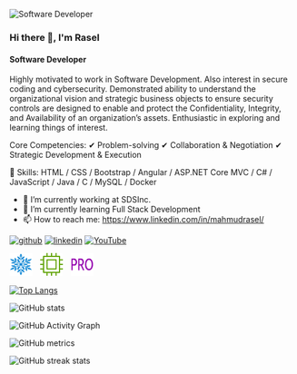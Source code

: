 ![Software Developer](https://media-exp1.licdn.com/dms/image/C5616AQGf5FDk67MW9A/profile-displaybackgroundimage-shrink_200_800/0/1642431540898?e=1648080000&v=beta&t=xChOahskBf8t7bnUy5NSnEBy2AtB_NygICPuWk3Qa3o)

### Hi there 👋, I'm Rasel
#### Software Developer

Highly motivated to work in Software Development. Also interest in secure coding and cybersecurity. Demonstrated ability to understand the organizational vision and strategic business objects to ensure security controls are designed to enable and protect the Confidentiality, Integrity, and Availability of an organization’s assets. Enthusiastic in exploring and learning things of interest.

Core Competencies:
✔ Problem-solving
✔ Collaboration & Negotiation
✔ Strategic Development & Execution

🎁 Skills:  HTML / CSS / Bootstrap / Angular / ASP.NET Core MVC / C# / JavaScript / Java / C / MySQL / Docker

- 🔭 I’m currently working at SDSInc. 
- 🌱 I’m currently learning Full Stack Development
- 📫 How to reach me: https://www.linkedin.com/in/mahmudrasel/ 


[<img src='https://cdn.jsdelivr.net/npm/simple-icons@3.0.1/icons/github.svg' alt='github' height='40'>](https://github.com/0xrasel)  [<img src='https://cdn.jsdelivr.net/npm/simple-icons@3.0.1/icons/linkedin.svg' alt='linkedin' height='40'>](https://www.linkedin.com/in/mahmudrasel/)  [<img src='https://cdn.jsdelivr.net/npm/simple-icons@3.0.1/icons/youtube.svg' alt='YouTube' height='40'>](https://www.youtube.com/channel/UCqZSjInGzjD9Tmp1TADGR9Q)  

<a href='https://archiveprogram.github.com/'><img src='https://raw.githubusercontent.com/acervenky/animated-github-badges/master/assets/acbadge.gif' width='40' height='40'></a> <a href='https://docs.github.com/en/developers'><img src='https://raw.githubusercontent.com/acervenky/animated-github-badges/master/assets/devbadge.gif' width='40' height='40'></a> <a href='https://github.com/pricing'><img src='https://raw.githubusercontent.com/acervenky/animated-github-badges/master/assets/pro.gif' width='40' height='40'></a> 

[![Top Langs](https://github-readme-stats.vercel.app/api/top-langs/?username=0xrasel)](https://github.com/anuraghazra/github-readme-stats)

![GitHub stats](https://github-readme-stats.vercel.app/api?username=0xrasel&show_icons=true)  

![GitHub Activity Graph](https://activity-graph.herokuapp.com/graph?username=0xrasel)  

![GitHub metrics](https://metrics.lecoq.io/0xrasel)  

![GitHub streak stats](https://github-readme-streak-stats.herokuapp.com/?user=0xrasel)  

